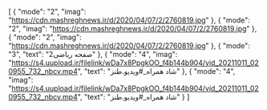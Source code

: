 [
  {
    "mode": "2",
    "imag": "https://cdn.mashreghnews.ir/d/2020/04/07/2/2760819.jpg"
  },
  {
    "mode": "2",
    "imag": "https://cdn.mashreghnews.ir/d/2020/04/07/2/2760819.jpg"
  },
  {
    "mode": "2",
    "imag": "https://cdn.mashreghnews.ir/d/2020/04/07/2/2760819.jpg"
  },
  {
    "mode": "3",
    "text": "2صفحه ریاضی"
  },
  {
    "mode": "4",
    "imag": "https://s4.uupload.ir/filelink/wDa7x8PpgkOO_f4b144b904/vid_20211011_020955_732_nbcv.mp4",
    "text": "شاد همراه_#ویدیو.طنز"
  },
  {
    "mode": "4",
    "imag": "https://s4.uupload.ir/filelink/wDa7x8PpgkOO_f4b144b904/vid_20211011_020955_732_nbcv.mp4",
    "text": "شاد همراه_#ویدیو.طنز"
  }
]
